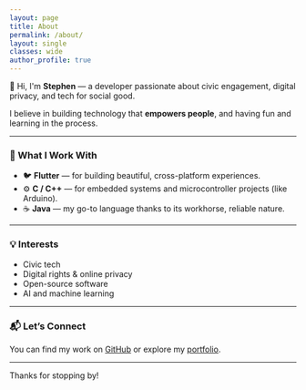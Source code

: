 ```yaml
---
layout: page
title: About
permalink: /about/
layout: single
classes: wide
author_profile: true
---
```


👋 Hi, I'm **Stephen** — a developer passionate about civic engagement, digital privacy, and tech for social good.

I believe in building technology that **empowers people**, and having fun and learning in the process.

---

### 🧰 What I Work With

- 🐦 **Flutter** — for building beautiful, cross-platform experiences.
- ⚙️ **C / C++** — for embedded systems and microcontroller projects (like Arduino).
- ☕ **Java** — my go-to language thanks to its workhorse, reliable nature.

---

### 💡 Interests

- Civic tech
- Digital rights & online privacy
- Open-source software
- AI and machine learning

---

### 📬 Let’s Connect

You can find my work on [GitHub](https://github.com/lostplusfound) or explore my [portfolio](/portfolio/).

---

Thanks for stopping by!
